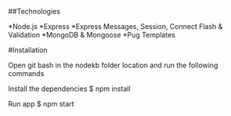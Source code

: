 ##Technologies

*Node.js
*Express
*Express Messages, Session, Connect Flash & Validation
*MongoDB & Mongoose
*Pug Templates

#Installation

Open git bash in the nodekb folder location and run the following commands

Install the dependencies
$ npm install

Run app
$ npm start

